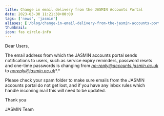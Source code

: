 ```yaml
---
title: Change in email delivery from the JASMIN Accounts Portal
date: 2023-03-30 11:21:38+00:00
tags: ['news', 'jasmin']
aliases: ['/blog/change-in-email-delivery-from-the-jasmin-accounts-portal']
thumbnail: 
icon: fas circle-info
---
```


Dear Users,  
  



The email address from which the JASMIN accounts portal sends notifications to users, such as service expiry reminders, password resets and one-time passwords is changing from *no-reply@accounts.jasmin.ac.uk* to *noreply@jasmin.ac.uk**.*  
  



Please check your spam folder to make sure emails from the JASMIN accounts portal do not get lost, and if you have any inbox rules which handle incoming mail this will need to be updated.  
  



Thank you



JASMIN Team


 


